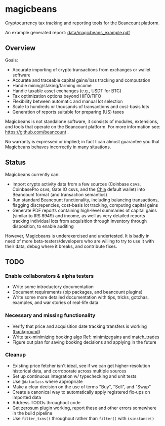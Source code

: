 # magicbeans
Cryptocurrency tax tracking and reporting tools for the Beancount platform.

An example generated report: [data/magicbeans_example.pdf](data/magicbeans_example.pdf)

## Overview

Goals:
- Accurate importing of crypto transactions from exchanges or wallet software
- Accurate and traceable capital gains/loss tracking and computation
- Handle mining/staking/farming income
- Handle taxable asset exchanges (e.g., USDT for BTC)
- Tax optimization options beyond HIFO/FIFO
- Flexibility between automatic and manual lot selection
- Scale to hundreds or thousands of transactions and cost-basis lots
- Generation of reports suitable for preparing (US) taxes

Magicbeans is not standalone software, it consists of modules, extensions, and tools
that operate on the Beancount platform.  For more information see:
https://github.com/beancount .

No warranty is expressed or implied; in fact I can almost guarantee you that
Magicbeans behaves incorrectly in many situations.

## Status

Magicbeans currently can:
- Import crypto activity data from a few sources (Coinbase csvs, CoinbasePro
csvs, Gate.IO csvs, and the [Chia](http://www.chia.net/) default wallet) into
Beancount format (and transaction semantics)
- Run standard Beancount functionality, including balancing transactions,
flagging discrepencies, cost-basis lot tracking, computing capital gains
- Generate PDF reports containing high-level summaries of capital gains
(similar to IRS 8949) and income, as well as very detailed reports tracking
individual lots from acquisition through inventory through disposition, to 
enable auditing

However, Magicbeans is underexercised and undertested.  It is badly in need
of more beta-testers/developers who are willing to try to use it with their
data, debug where it breaks, and contribute fixes.

## TODO

### Enable collaborators & alpha testers
- Write some introductory documentation
- Document requirements (pip packages, and beancount plugins)
- Write some more detailed documentation with tips, tricks, gotchas, examples, and war stories of real-life data

### Necessary and missing functionality
- Verify that price and acquisition date tracking transfers is working ([background](https://github.com/beancount/beancount/issues/614))
- Write tax-minimizing booking algo
  Ref: [minimizegains](https://github.com/redstreet/fava_investor/tree/main/fava_investor/modules/minimizegains)
  and [match_trades](https://github.com/beancount/beanlabs/blob/master/beanlabs/trades/match_trades.py)
- Figure out plan for saving booking decisions and applying in the future

### Cleanup
- Existing price fetcher isn't ideal, see if we can get higher-resolution historical data, and 
  corroborate across multiple sources
- Set up continuous integration w/ typechecking and unit tests
- Use `@dataclass` where appropriate
- Make a clear decision on the use of terms "Buy", "Sell", and "Swap"
- Create a canonical way to automatically apply registered fix-ups on imported data
- Address TODOs throughout code
- Get zerosum plugin working, report these and other errors somewhere in the build pipeline
- Use `filter_txns()` throughout rather than `filter()` with `isinstance()`
